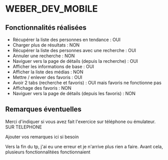 # WEBER_DEV_MOBILE
## Fonctionnalités réalisées

* Récupérer la liste des personnes en tendance : OUI
* Charger plus de résultats : NON
* Récupérer la liste des personnes avec une recherche : OUI
* Annuler une recherche : NON
* Naviguer vers la page de détails (depuis la recherche) : OUI
* Afficher les informations de base : OUI
* Afficher la liste des médias : NON
* Mettre / enlever des favoris : OUI
* Avoir 2 tabs (recherche et favoris) : OUI mais favoris ne fonctionne pas
* Affichage des favoris : NON
* Naviguer vers la page de détails (depuis les favoris) : NON



## Remarques éventuelles

Merci d'indiquer si vous avez fait l'exercice sur téléphone ou émulateur.  SUR TELEPHONE

Ajouter vos remarques ici si besoin

Vers la fin du tp, j'ai eu une erreur et je n'arrive plus rien a faire. Avant cela, plusieurs fonctionnalitées fonctionnaient
